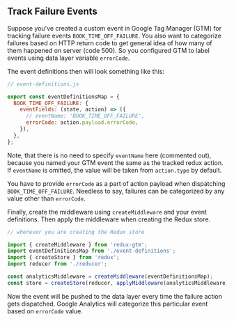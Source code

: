 ## Track Failure Events

Suppose you've created a custom event in Google Tag Manager (GTM) for
tracking failure events `BOOK_TIME_OFF_FAILURE`. You also want to
categorize failures based on HTTP return code to get general idea of
how many of them happened on server (code 500).
So you configured GTM to label events using data layer variable `errorCode`.

The event definitions then will look something like this:

```js
// event-definitions.js

export const eventDefinitionsMap = {
  BOOK_TIME_OFF_FAILURE: {
    eventFields: (state, action) => ({
      // eventName: 'BOOK_TIME_OFF_FAILURE',
      errorCode: action.payload.errorCode,
    }),
  },
};

```

Note, that there is no need to specify `eventName` here (commented out),
because you named your GTM event the same as the tracked redux action.
If `eventName` is omitted, the value will be taken from `action.type` by default.

You have to provide `errorCode` as a part of action payload when
dispatching `BOOK_TIME_OFF_FAILURE`. Needless to say, failures can be
categorized by any value other than `errorCode`.

Finally, create the middleware using `createMiddleware` and your event
definitions. Then apply the middleware when creating the Redux store.

```js
// wherever you are creating the Redux store

import { createMiddleware } from 'redux-gtm';
import eventDefinitionsMap from './event-definitions';
import { createStore } from 'redux';
import reducer from './reducer';

const analyticsMiddleware = createMiddleware(eventDefinitionsMap);
const store = createStore(reducer, applyMiddleware(analyticsMiddleware));
```

Now the event will be pushed to the data layer every time the failure action
gets dispatched. Google Analytics will categorize this particular event based
on `errorCode` value.
